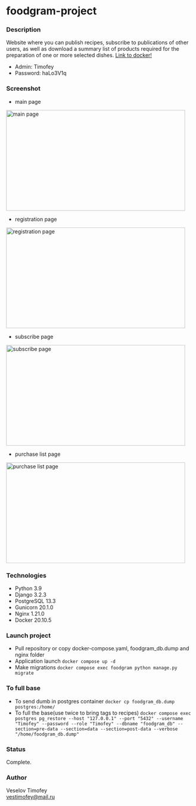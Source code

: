 # foodgram-project
### Description
Website where you can publish recipes, subscribe to publications of other users, as well as download a summary list of products required for the preparation of one or more selected dishes.
[Link to docker!](https://hub.docker.com/repository/docker/vestimofey/foodgram)
- Admin: Timofey
- Password: haLo3V1q
### Screenshot
- main page <br>
<img src="https://raw.githubusercontent.com/VeselovTimofey/foodgram-project-react/assets/main_page.bmp" width="480" height="270" alt="main page">

- registration page <br>
<img src="https://raw.githubusercontent.com/VeselovTimofey/foodgram-project-react/assets/registration_page.bmp" width="480" height="270" alt="registration page">

- subscribe page <br>
<img src="https://raw.githubusercontent.com/VeselovTimofey/foodgram-project-react/assets/purchase_page.bmp" width="480" height="270" alt="subscribe page">

- purchase list page <br>
<img src="https://raw.githubusercontent.com/VeselovTimofey/foodgram-project-react/assets/purchase_list_page.bmp" width="480" height="270" alt="purchase list page">

### Technologies
- Python 3.9
- Django 3.2.3
- PostgreSQL 13.3
- Gunicorn 20.1.0
- Nginx 1.21.0
- Docker 20.10.5
### Launch project 
- Pull repository or copy docker-compose.yaml, foodgram_db.dump and nginx folder
- Application launch
``` docker compose up -d ```
- Make migrations
``` docker compose exec foodgram python manage.py migrate ```
### To full base
- To send dumb in postgres container
``` docker cp foodgram_db.dump postgres:/home/ ```
- To full the base(use twice to bring tags to recipes)
``` docker compose exec postgres pg_restore --host "127.0.0.1" --port "5432" --username "Timofey" --password --role "Timofey" --dbname "foodgram_db" --section=pre-data --section=data --section=post-data --verbose "/home/foodgram_db.dump" ```
### Status
Complete.
### Author
Veselov Timofey <br />
vestimofey@mail.ru